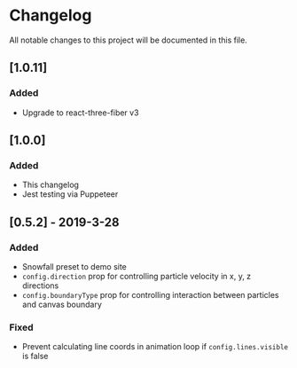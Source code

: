 # Changelog

All notable changes to this project will be documented in this file.

## [1.0.11]

### Added

- Upgrade to react-three-fiber v3

## [1.0.0]

### Added

- This changelog
- Jest testing via Puppeteer

## [0.5.2] - 2019-3-28

### Added

- Snowfall preset to demo site
- `config.direction` prop for controlling particle velocity in x, y, z directions
- `config.boundaryType` prop for controlling interaction between particles and canvas boundary

### Fixed

- Prevent calculating line coords in animation loop if `config.lines.visible` is false
